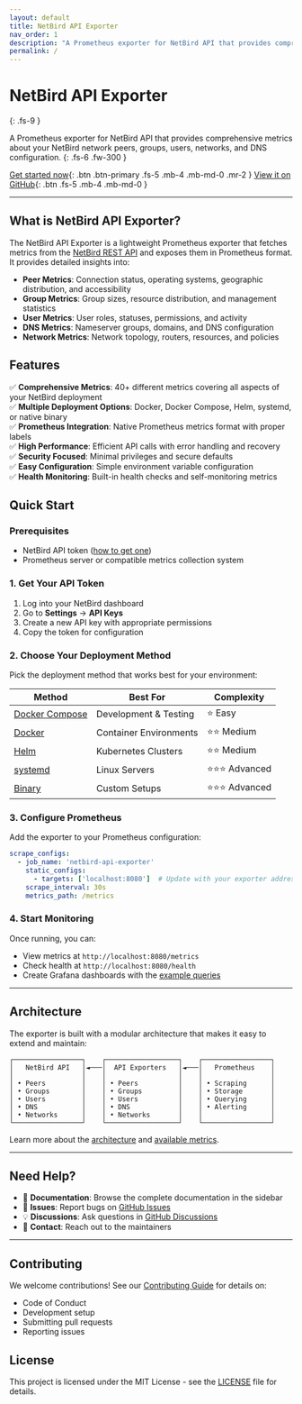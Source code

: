 ```yaml
---
layout: default
title: NetBird API Exporter
nav_order: 1
description: "A Prometheus exporter for NetBird API that provides comprehensive metrics about your NetBird network"
permalink: /
---
```


# NetBird API Exporter
{: .fs-9 }

A Prometheus exporter for NetBird API that provides comprehensive metrics about your NetBird network peers, groups, users, networks, and DNS configuration.
{: .fs-6 .fw-300 }

[Get started now](#quick-start){: .btn .btn-primary .fs-5 .mb-4 .mb-md-0 .mr-2 }
[View it on GitHub](https://github.com/matanbaruch/netbird-api-exporter){: .btn .fs-5 .mb-4 .mb-md-0 }

---

## What is NetBird API Exporter?

The NetBird API Exporter is a lightweight Prometheus exporter that fetches metrics from the [NetBird REST API](https://docs.netbird.io/ipa/resources/peers) and exposes them in Prometheus format. It provides detailed insights into:

- **Peer Metrics**: Connection status, operating systems, geographic distribution, and accessibility
- **Group Metrics**: Group sizes, resource distribution, and management statistics
- **User Metrics**: User roles, statuses, permissions, and activity
- **DNS Metrics**: Nameserver groups, domains, and DNS configuration
- **Network Metrics**: Network topology, routers, resources, and policies

## Features

✅ **Comprehensive Metrics**: 40+ different metrics covering all aspects of your NetBird deployment  
✅ **Multiple Deployment Options**: Docker, Docker Compose, Helm, systemd, or native binary  
✅ **Prometheus Integration**: Native Prometheus metrics format with proper labels  
✅ **High Performance**: Efficient API calls with error handling and recovery  
✅ **Security Focused**: Minimal privileges and secure defaults  
✅ **Easy Configuration**: Simple environment variable configuration  
✅ **Health Monitoring**: Built-in health checks and self-monitoring metrics  

## Quick Start

### Prerequisites

- NetBird API token ([how to get one](getting-started/authentication))
- Prometheus server or compatible metrics collection system

### 1. Get Your API Token

1. Log into your NetBird dashboard
2. Go to **Settings** → **API Keys**
3. Create a new API key with appropriate permissions
4. Copy the token for configuration

### 2. Choose Your Deployment Method

Pick the deployment method that works best for your environment:

| Method | Best For | Complexity |
|--------|----------|------------|
| [Docker Compose](installation/docker-compose) | Development & Testing | ⭐ Easy |
| [Docker](installation/docker) | Container Environments | ⭐⭐ Medium |
| [Helm](installation/helm) | Kubernetes Clusters | ⭐⭐ Medium |
| [systemd](installation/systemd) | Linux Servers | ⭐⭐⭐ Advanced |
| [Binary](installation/binary) | Custom Setups | ⭐⭐⭐ Advanced |

### 3. Configure Prometheus

Add the exporter to your Prometheus configuration:

```yaml
scrape_configs:
  - job_name: 'netbird-api-exporter'
    static_configs:
      - targets: ['localhost:8080']  # Update with your exporter address
    scrape_interval: 30s
    metrics_path: /metrics
```

### 4. Start Monitoring

Once running, you can:
- View metrics at `http://localhost:8080/metrics`
- Check health at `http://localhost:8080/health`
- Create Grafana dashboards with the [example queries](usage/prometheus-queries)

---

## Architecture

The exporter is built with a modular architecture that makes it easy to extend and maintain:

```
┌─────────────────┐    ┌──────────────────┐    ┌─────────────────┐
│   NetBird API   │◄───│  API Exporters   │◄───│   Prometheus    │
│                 │    │                  │    │                 │
│ • Peers         │    │ • Peers          │    │ • Scraping      │
│ • Groups        │    │ • Groups         │    │ • Storage       │
│ • Users         │    │ • Users          │    │ • Querying      │
│ • DNS           │    │ • DNS            │    │ • Alerting      │
│ • Networks      │    │ • Networks       │    │                 │
└─────────────────┘    └──────────────────┘    └─────────────────┘
```

Learn more about the [architecture](technical/architecture) and [available metrics](reference/metrics).

---

## Need Help?

- 📖 **Documentation**: Browse the complete documentation in the sidebar
- 🐛 **Issues**: Report bugs on [GitHub Issues](https://github.com/matanbaruch/netbird-api-exporter/issues)
- 💡 **Discussions**: Ask questions in [GitHub Discussions](https://github.com/matanbaruch/netbird-api-exporter/discussions)
- 📧 **Contact**: Reach out to the maintainers

---

## Contributing

We welcome contributions! See our [Contributing Guide](contributing) for details on:
- Code of Conduct
- Development setup
- Submitting pull requests
- Reporting issues

## License

This project is licensed under the MIT License - see the [LICENSE](https://github.com/matanbaruch/netbird-api-exporter/blob/main/LICENSE) file for details. 
